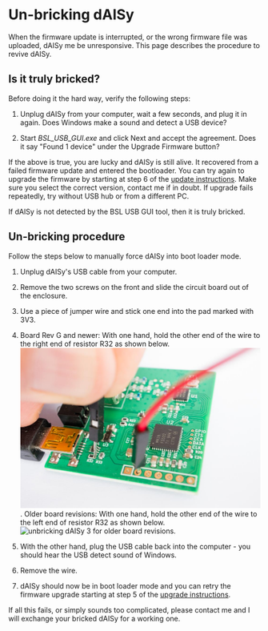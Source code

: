 # Un-bricking dAISy

When the firmware update is interrupted, or the wrong firmware file was uploaded, dAISy me be unresponsive. This page describes the procedure to revive dAISy. 

## Is it truly bricked?

Before doing it the hard way, verify the following steps:

1. Unplug dAISy from your computer, wait a few seconds, and plug it in again. Does Windows make a sound and detect a USB device?

2. Start *BSL_USB_GUI.exe* and click Next and accept the agreement. Does it say "Found 1 device" under the Upgrade Firmware button?

If the above is true, you are lucky and dAISy is still alive. It recovered from a failed firmware update and entered the bootloader. 
You can try again to upgrade the firmware by starting at step 6 of the [update instructions](./readme.md#updating-the-firmware). Make sure you select the correct version, contact me if in doubt.
If upgrade fails repeatedly, try without USB hub or from a different PC.

If dAISy is not detected by the BSL USB GUI tool, then it is truly bricked.

## Un-bricking procedure

Follow the steps below to manually force dAISy into boot loader mode.

1. Unplug dAISy's USB cable from your computer.

2. Remove the two screws on the front and slide the circuit board out of the enclosure.

3. Use a piece of jumper wire and stick one end into the pad marked with 3V3.

5. Board Rev G and newer: With one hand, hold the other end of the wire to the right end of resistor R32 as shown below.
![unbricking dAISy 3 Rev G and newer](../Pictures/un-bricking-revG.jpg). 
Older board revisions: With one hand, hold the other end of the wire to the left end of resistor R32 as shown below.
![unbricking dAISy 3 for older board revisions](../Pictures/un-bricking.jpg). 

6. With the other hand, plug the USB cable back into the computer - you should hear the USB detect sound of Windows.

7. Remove the wire.

8. dAISy should now be in boot loader mode and you can retry the firmware upgrade starting at step 5 of the [upgrade instructions](./readme.md#updating-the-firmware).

If all this fails, or simply sounds too complicated, please contact me and I will exchange your bricked dAISy for a working one.
